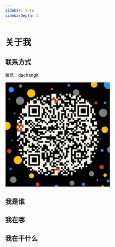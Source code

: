 ```yaml
---
sidebar: auto
sidebarDepth: 2
---
```

# 关于我

## 联系方式

微信：dachangit

<img src="https://raw.githubusercontent.com/chaojilaoshi/storage/main/images/%E5%BE%AE%E4%BF%A1%E4%BA%8C%E7%BB%B4%E7%A0%81%20(2)%20(%E8%87%AA%E5%AE%9A%E4%B9%89).jpg" alt="微信二维码" />

## 我是谁

## 我在哪

## 我在干什么

